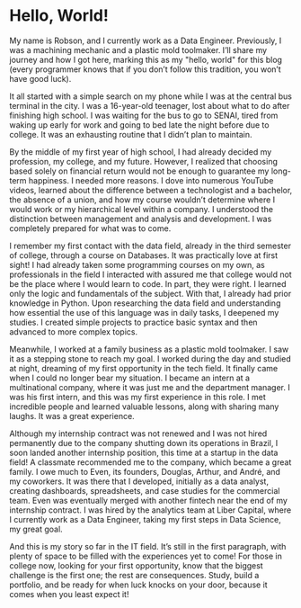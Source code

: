 # Hello, World!

My name is Robson, and I currently work as a Data Engineer. Previously, I was a machining mechanic and a plastic mold toolmaker. I’ll share my journey and how I got here, marking this as my "hello, world" for this blog (every programmer knows that if you don’t follow this tradition, you won’t have good luck).

It all started with a simple search on my phone while I was at the central bus terminal in the city. I was a 16-year-old teenager, lost about what to do after finishing high school. I was waiting for the bus to go to SENAI, tired from waking up early for work and going to bed late the night before due to college. It was an exhausting routine that I didn’t plan to maintain.

By the middle of my first year of high school, I had already decided my profession, my college, and my future. However, I realized that choosing based solely on financial return would not be enough to guarantee my long-term happiness. I needed more reasons. I dove into numerous YouTube videos, learned about the difference between a technologist and a bachelor, the absence of a union, and how my course wouldn’t determine where I would work or my hierarchical level within a company. I understood the distinction between management and analysis and development. I was completely prepared for what was to come.

I remember my first contact with the data field, already in the third semester of college, through a course on Databases. It was practically love at first sight! I had already taken some programming courses on my own, as professionals in the field I interacted with assured me that college would not be the place where I would learn to code. In part, they were right. I learned only the logic and fundamentals of the subject. With that, I already had prior knowledge in Python. Upon researching the data field and understanding how essential the use of this language was in daily tasks, I deepened my studies. I created simple projects to practice basic syntax and then advanced to more complex topics.

Meanwhile, I worked at a family business as a plastic mold toolmaker. I saw it as a stepping stone to reach my goal. I worked during the day and studied at night, dreaming of my first opportunity in the tech field. It finally came when I could no longer bear my situation. I became an intern at a multinational company, where it was just me and the department manager. I was his first intern, and this was my first experience in this role. I met incredible people and learned valuable lessons, along with sharing many laughs. It was a great experience.

Although my internship contract was not renewed and I was not hired permanently due to the company shutting down its operations in Brazil, I soon landed another internship position, this time at a startup in the data field! A classmate recommended me to the company, which became a great family. I owe much to Even, its founders, Douglas, Arthur, and André, and my coworkers. It was there that I developed, initially as a data analyst, creating dashboards, spreadsheets, and case studies for the commercial team. Even was eventually merged with another fintech near the end of my internship contract. I was hired by the analytics team at Liber Capital, where I currently work as a Data Engineer, taking my first steps in Data Science, my great goal.

And this is my story so far in the IT field. It’s still in the first paragraph, with plenty of space to be filled with the experiences yet to come! For those in college now, looking for your first opportunity, know that the biggest challenge is the first one; the rest are consequences. Study, build a portfolio, and be ready for when luck knocks on your door, because it comes when you least expect it!
